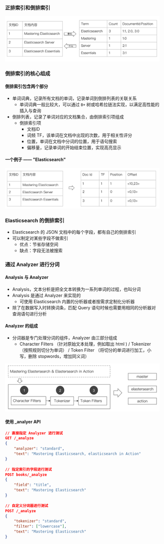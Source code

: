 ### 正排索引和倒排索引

![image-20201226193050881](assets/image-20201226193050881.png)

### 倒排索引的核心组成

#### 倒排索引包含两个部分

-   单词词典，记录所有文档的单词，记录单词到倒排列表的关联关系
    -   单词词典一般比较大，可以通过 `B+` 树或哈希拉链法实现，以满足高性能的插入与查询
-   倒排列表，记录了单词对应的文档集合，由倒排索引项组成
    -   倒排索引项
        -   文档ID
        -   词频 TF，该单词在文档中出现的次数，用于相关性评分
        -   位置，单词在文档中分词的位置，用于语句搜索
        -   偏移量，记录单词的开始结束位置，实现高亮显示

#### 一个例子 —— "Elasticsearch"

![image-20201226195911107](assets/image-20201226195911107.png)

### Elasticsearch 的倒排索引

-   Elasticsearch 的 JSON 文档中的每个字段，都有自己的倒排索引
-   可以制定对某些字段不做索引
    -   优点：节省存储空间
    -   缺点：字段无法被搜索

### 通过 Analyzer 进行分词

#### Analysis 与 Analyzer

-   Analysis，文本分析是把全文本转换为一系列单词的过程，也叫分词
-   Analysis 是通过 Analyzer 来实现的
    -   可使用 Elasticsearch 内置的分析器或者按需求定制化分析器
-   除了在数据写入时转换词条，匹配 Query 语句时候也需要用相同的分析器对查询语句进行分析

#### Analyzer 的组成

-   分词器是专门处理分词的组件，Analyzer 由三部分组成
    -   Character Filters （针对原始文本处理，例如取出 html ) / Tokenizer （按照规则切分为单词） / Token Filter （将切分的单词进行加工，小写，删除 stopwords，增加同义词）

![image-20201226202630374](assets/image-20201226202630374.png)

#### 使用 _analyer API

``` json
// 直接指定 Analyzer 进行测试
GET /_analyze
{
    "analyzer": "standard",
    "text": "Mastering Elasticsearch, elasticsearch in Action"
}

// 指定索引的字段进行测试
POST books/_analyze
{
    "field": "title",
    "text": "Mastering Elasticsearch"
}

// 自定义分词器进行测试
POST /_analyze
{
    "tokenizer": "standard",
    "filter": ["lowercase"],
    "text": "Mastering Elasticsearch"
}
```

